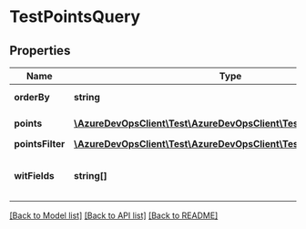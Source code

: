 # TestPointsQuery

## Properties
Name | Type | Description | Notes
------------ | ------------- | ------------- | -------------
**orderBy** | **string** | Order by results. | [optional] 
**points** | [**\AzureDevOpsClient\Test\AzureDevOpsClient\Test\Model\TestPoint[]**](TestPoint.md) | List of test points | [optional] 
**pointsFilter** | [**\AzureDevOpsClient\Test\AzureDevOpsClient\Test\Model\PointsFilter**](PointsFilter.md) | Filter | [optional] 
**witFields** | **string[]** | List of workitem fields to get. | [optional] 

[[Back to Model list]](../README.md#documentation-for-models) [[Back to API list]](../README.md#documentation-for-api-endpoints) [[Back to README]](../README.md)


